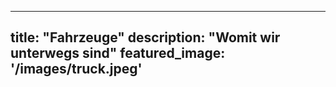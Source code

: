 ---

title: "Fahrzeuge"
description: "Womit wir unterwegs sind"
featured_image: '/images/truck.jpeg'
---